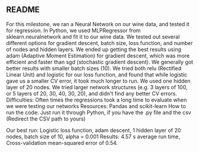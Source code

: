 README
------

For this milestone, we ran a Neural Network on our wine data, and tested it for regression.
In Python, we used MLPRegressor from sklearn.neuralnetwork and fit it to our wine data. We tested out several different options 
for gradient descent, batch size, loss function, and number of nodes and hidden layers. 
We ended up getting the best results using adam (Adaptive Moment Estimation) for gradient descent, which was more efficient and faster 
than sgd (stochastic gradient descent). We generally got better results with smaller batch sizes (10).
We tried both relu (Rectified Linear Unit) and logistic for our loss function, and found that while logistic gave us a smaller CV error,
it took much longer to run.
We used one hidden layer of 20 nodes. We tried larger network structures (e.g. 3 layers of 100, or 5 layers of 20, 30, 40, 30, 20), 
and didn't find any better CV errors.
Difficulties: Often times the regressions took a long time to evaluate when we were testing our networks
Resources: Pandas and scikit-learn
How to run the code: Just run it through Python, if you have the .py file and the csv (Redirect the CSV path to yours)

Our best run: Logistic loss function, adam descent, 1 hidden layer of 20 nodes, batch size of 10, alpha = 0.001
Results: 4.57 s average run time, Cross-validation mean-squared error of 0.54.